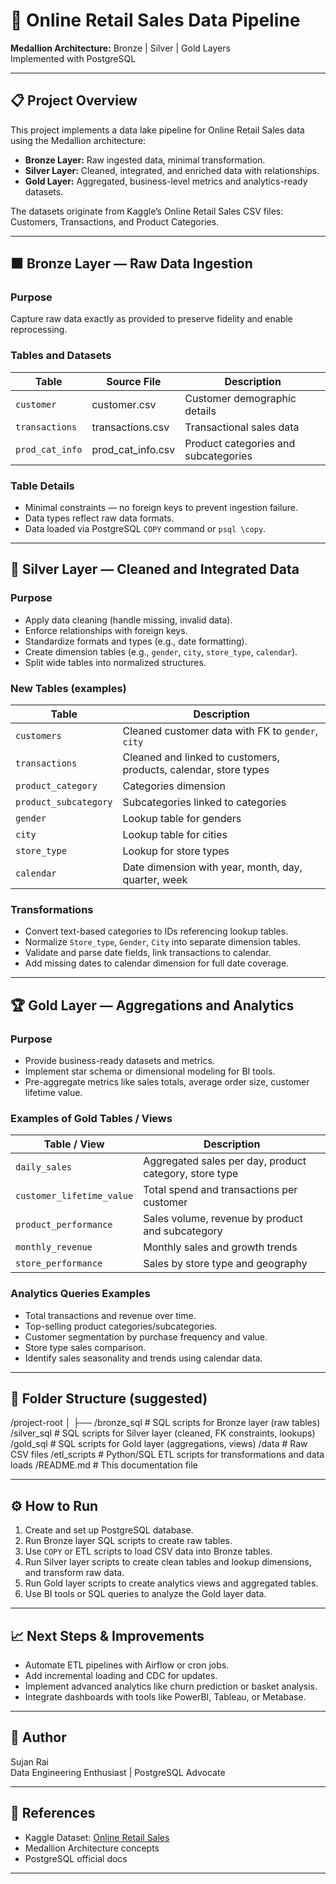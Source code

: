 # 🏪 Online Retail Sales Data Pipeline  
**Medallion Architecture:** Bronze | Silver | Gold Layers  
Implemented with PostgreSQL  

---

## 📋 Project Overview

This project implements a data lake pipeline for Online Retail Sales data using the Medallion architecture:

- **Bronze Layer:** Raw ingested data, minimal transformation.  
- **Silver Layer:** Cleaned, integrated, and enriched data with relationships.  
- **Gold Layer:** Aggregated, business-level metrics and analytics-ready datasets.  

The datasets originate from Kaggle’s Online Retail Sales CSV files: Customers, Transactions, and Product Categories.

---

## 🟫 Bronze Layer — Raw Data Ingestion

### Purpose
Capture raw data exactly as provided to preserve fidelity and enable reprocessing.

### Tables and Datasets

| Table          | Source File        | Description                                  |
|----------------|--------------------|----------------------------------------------|
| `customer`     | customer.csv       | Customer demographic details                  |
| `transactions` | transactions.csv   | Transactional sales data                       |
| `prod_cat_info`| prod_cat_info.csv  | Product categories and subcategories          |

### Table Details
- Minimal constraints — no foreign keys to prevent ingestion failure.
- Data types reflect raw data formats.
- Data loaded via PostgreSQL `COPY` command or `psql \copy`.

---

## 🧱 Silver Layer — Cleaned and Integrated Data

### Purpose
- Apply data cleaning (handle missing, invalid data).  
- Enforce relationships with foreign keys.  
- Standardize formats and types (e.g., date formatting).  
- Create dimension tables (e.g., `gender`, `city`, `store_type`, `calendar`).  
- Split wide tables into normalized structures.  

### New Tables (examples)

| Table           | Description                        |
|-----------------|----------------------------------|
| `customers`     | Cleaned customer data with FK to `gender`, `city`  |
| `transactions`  | Cleaned and linked to customers, products, calendar, store types |
| `product_category`  | Categories dimension            |
| `product_subcategory` | Subcategories linked to categories |
| `gender`         | Lookup table for genders          |
| `city`           | Lookup table for cities           |
| `store_type`     | Lookup for store types            |
| `calendar`       | Date dimension with year, month, day, quarter, week |

### Transformations
- Convert text-based categories to IDs referencing lookup tables.  
- Normalize `Store_type`, `Gender`, `City` into separate dimension tables.  
- Validate and parse date fields, link transactions to calendar.  
- Add missing dates to calendar dimension for full date coverage.

---

## 🏆 Gold Layer — Aggregations and Analytics

### Purpose
- Provide business-ready datasets and metrics.  
- Implement star schema or dimensional modeling for BI tools.  
- Pre-aggregate metrics like sales totals, average order size, customer lifetime value.

### Examples of Gold Tables / Views

| Table / View       | Description                                       |
|--------------------|-------------------------------------------------|
| `daily_sales`      | Aggregated sales per day, product category, store type |
| `customer_lifetime_value` | Total spend and transactions per customer   |
| `product_performance` | Sales volume, revenue by product and subcategory |
| `monthly_revenue`   | Monthly sales and growth trends                   |
| `store_performance` | Sales by store type and geography                  |

### Analytics Queries Examples

- Total transactions and revenue over time.  
- Top-selling product categories/subcategories.  
- Customer segmentation by purchase frequency and value.  
- Store type sales comparison.  
- Identify sales seasonality and trends using calendar data.

---

## 📂 Folder Structure (suggested)

/project-root
│
├── /bronze_sql # SQL scripts for Bronze layer (raw tables)
/silver_sql # SQL scripts for Silver layer (cleaned, FK constraints, lookups)
/gold_sql # SQL scripts for Gold layer (aggregations, views)
/data # Raw CSV files
/etl_scripts # Python/SQL ETL scripts for transformations and data loads
/README.md # This documentation file



---

## ⚙️ How to Run

1. Create and set up PostgreSQL database.  
2. Run Bronze layer SQL scripts to create raw tables.  
3. Use `COPY` or ETL scripts to load CSV data into Bronze tables.  
4. Run Silver layer scripts to create clean tables and lookup dimensions, and transform raw data.  
5. Run Gold layer scripts to create analytics views and aggregated tables.  
6. Use BI tools or SQL queries to analyze the Gold layer data.

---

## 📈 Next Steps & Improvements

- Automate ETL pipelines with Airflow or cron jobs.  
- Add incremental loading and CDC for updates.  
- Implement advanced analytics like churn prediction or basket analysis.  
- Integrate dashboards with tools like PowerBI, Tableau, or Metabase.

---

## 👤 Author

Sujan Rai  
Data Engineering Enthusiast | PostgreSQL Advocate  

---

## 📜 References

- Kaggle Dataset: [Online Retail Sales](https://www.kaggle.com/datasets/tanushagarwal01/online-retail-sales-analysis)  
- Medallion Architecture concepts  
- PostgreSQL official docs  

---

